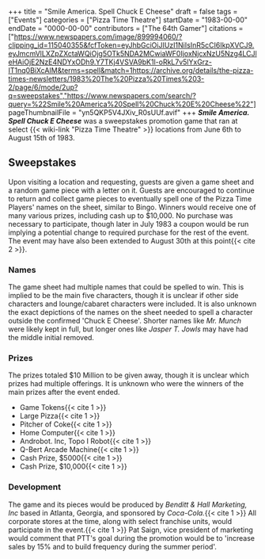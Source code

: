 +++
title = "Smile America. Spell Chuck E Cheese"
draft = false
tags = ["Events"]
categories = ["Pizza Time Theatre"]
startDate = "1983-00-00"
endDate = "0000-00-00"
contributors = ["The 64th Gamer"]
citations = ["https://www.newspapers.com/image/899994060/?clipping_id=115040355&fcfToken=eyJhbGciOiJIUzI1NiIsInR5cCI6IkpXVCJ9.eyJmcmVlLXZpZXctaWQiOjg5OTk5NDA2MCwiaWF0IjoxNjcxNzU5Nzg4LCJleHAiOjE2NzE4NDYxODh9.Y7TKj4VSVA9bK1l-oRkL7v5lYxGrz-IT1nq0BiXcAIM&terms=spell&match=1https://archive.org/details/the-pizza-times-newsletters/1983%20The%20Pizza%20Times%203-2/page/6/mode/2up?q=sweepstakes","https://www.newspapers.com/search/?query=%22Smile%20America%20Spell%20Chuck%20E%20Cheese%22"]
pageThumbnailFile = "yn5QKP5V4JXiv_R0sUUf.avif"
+++
***Smile America. Spell Chuck E Cheese*** was a sweepstakes promotion game that ran at select {{< wiki-link "Pizza Time Theatre" >}} locations from June 6th to August 15th of 1983.

## Sweepstakes

Upon visiting a location and requesting, guests are given a game sheet and a random game piece with a letter on it. Guests are encouraged to continue to return and collect game pieces to eventually spell one of the Pizza Time Players' names on the sheet, similar to Bingo. Winners would receive one of many various prizes, including cash up to $10,000.
No purchase was necessary to participate, though later in July 1983 a coupon would be run implying a potential change to required purchase for the rest of the event. The event may have also been extended to August 30th at this point{{< cite 2 >}}.

### Names

The game sheet had multiple names that could be spelled to win. This is implied to be the main five characters, though it is unclear if other side characters and lounge/cabaret characters were included.
It is also unknown the exact depictions of the names on the sheet needed to spell a character outside the confirmed 'Chuck E Cheese'. Shorter names like *Mr. Munch* were likely kept in full, but longer ones like *Jasper T. Jowls* may have had the middle initial removed.

### Prizes

The prizes totaled $10 Million to be given away, though it is unclear which prizes had multiple offerings. It is unknown who were the winners of the main prizes after the event ended.

- Game Tokens{{< cite 1 >}}
- Large Pizza{{< cite 1 >}}
- Pitcher of Coke{{< cite 1 >}}
- Home Computer{{< cite 1 >}}
- Androbot. Inc, Topo I Robot{{< cite 1 >}}
- Q-Bert Arcade Machine{{< cite 1 >}}
- Cash Prize, $5000{{< cite 1 >}}
- Cash Prize, $10,000{{< cite 1 >}}

### Development

The game and its pieces would be produced by *Benditt & Hall Marketing, Inc* based in Atlanta, Georgia, and sponsored by *Coca-Cola.*{{< cite 1 >}} All corporate stores at the time, along with select franchise units, would participate in the event.{{< cite 1 >}} Pat Saign, vice president of marketing would comment that PTT's goal during the promotion would be to 'increase sales by 15% and to build frequency during the summer period'.
